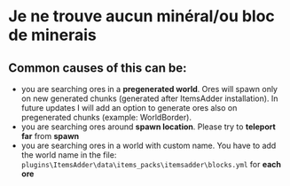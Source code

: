 # Je ne trouve aucun minéral/ou bloc de minerais

## Common causes of this can be:

* you are searching ores in a **pregenerated world**. Ores will spawn only on new generated chunks \(generated after ItemsAdder installation\). In future updates I will add an option to generate ores also on pregenerated chunks \(example: WorldBorder\).
* you are searching ores around **spawn location**. Please try to **teleport far** from **spawn**
* you are searching ores in a world with custom name. You have to add the world name in the file: `plugins\ItemsAdder\data\items_packs\itemsadder\blocks.yml` for **each ore**

